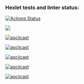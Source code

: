 ### Hexlet tests and linter status:
[![Actions Status](https://github.com/Dmitry996/python-project-49/actions/workflows/hexlet-check.yml/badge.svg)](https://github.com/Dmitry996/python-project-49/actions)

<a href="https://codeclimate.com/github/Dmitry996/python-project-49/maintainability"><img src="https://api.codeclimate.com/v1/badges/4829398cf99ea0a56d12/maintainability" /></a>

[![asciicast](https://asciinema.org/a/nhgWu9qRndaVZlkEwW2MkVZyA.svg)](https://asciinema.org/a/nhgWu9qRndaVZlkEwW2MkVZyA)

[![asciicast](https://asciinema.org/a/FTw7az6IGXZESG27y0KWD9gnq.svg)](https://asciinema.org/a/FTw7az6IGXZESG27y0KWD9gnq)

[![asciicast](https://asciinema.org/a/LuktPrnHM8xUW77vKbWF768Vd.svg)](https://asciinema.org/a/LuktPrnHM8xUW77vKbWF768Vd)

[![asciicast](https://asciinema.org/a/v5WX2jTm4XSLIEpJGftxecmrJ.svg)](https://asciinema.org/a/v5WX2jTm4XSLIEpJGftxecmrJ)

[![asciicast](https://asciinema.org/a/vb8PCorYY5rdgNtCFkY3pJwUC.svg)](https://asciinema.org/a/vb8PCorYY5rdgNtCFkY3pJwUC)